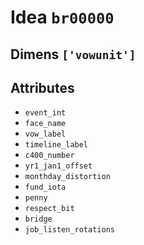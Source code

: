 # Idea `br00000`

## Dimens `['vowunit']`

## Attributes
- `event_int`
- `face_name`
- `vow_label`
- `timeline_label`
- `c400_number`
- `yr1_jan1_offset`
- `monthday_distortion`
- `fund_iota`
- `penny`
- `respect_bit`
- `bridge`
- `job_listen_rotations`
